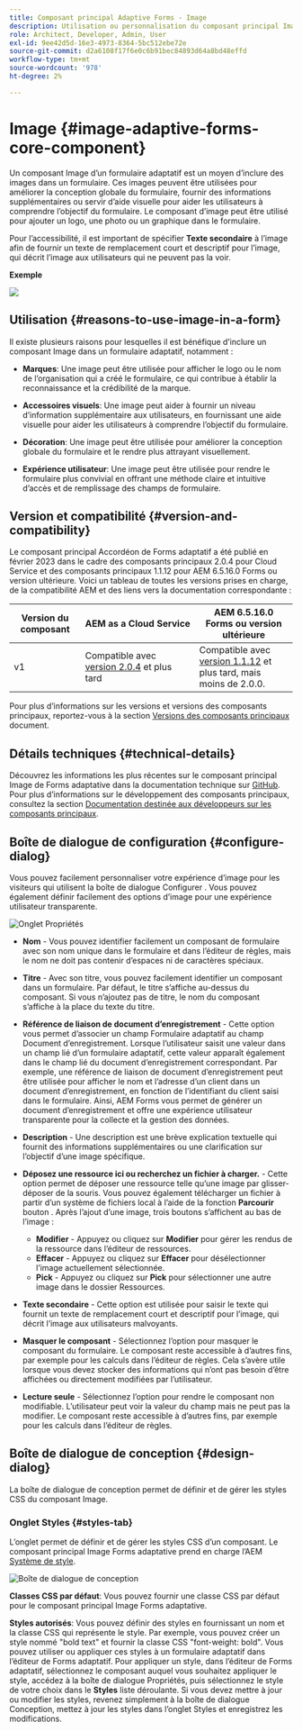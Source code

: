 ```yaml
---
title: Composant principal Adaptive Forms - Image
description: Utilisation ou personnalisation du composant principal Image Forms adaptative.
role: Architect, Developer, Admin, User
exl-id: 9ee42d5d-16e3-4973-8364-5bc512ebe72e
source-git-commit: d2a6108f17f6e0c6b91bec84893d64a8bd48effd
workflow-type: tm+mt
source-wordcount: '978'
ht-degree: 2%

---
```


# Image {#image-adaptive-forms-core-component}

Un composant Image d’un formulaire adaptatif est un moyen d’inclure des images dans un formulaire. Ces images peuvent être utilisées pour améliorer la conception globale du formulaire, fournir des informations supplémentaires ou servir d’aide visuelle pour aider les utilisateurs à comprendre l’objectif du formulaire. Le composant d’image peut être utilisé pour ajouter un logo, une photo ou un graphique dans le formulaire.

Pour l’accessibilité, il est important de spécifier **Texte secondaire** à l’image afin de fournir un texte de remplacement court et descriptif pour l’image, qui décrit l’image aux utilisateurs qui ne peuvent pas la voir.


**Exemple**

![](/help/adaptive-forms/assets/image.png)


## Utilisation {#reasons-to-use-image-in-a-form}

Il existe plusieurs raisons pour lesquelles il est bénéfique d’inclure un composant Image dans un formulaire adaptatif, notamment :

* **Marques**: Une image peut être utilisée pour afficher le logo ou le nom de l’organisation qui a créé le formulaire, ce qui contribue à établir la reconnaissance et la crédibilité de la marque.

* **Accessoires visuels**: Une image peut aider à fournir un niveau d’information supplémentaire aux utilisateurs, en fournissant une aide visuelle pour aider les utilisateurs à comprendre l’objectif du formulaire.

* **Décoration**: Une image peut être utilisée pour améliorer la conception globale du formulaire et le rendre plus attrayant visuellement.

* **Expérience utilisateur**: Une image peut être utilisée pour rendre le formulaire plus convivial en offrant une méthode claire et intuitive d’accès et de remplissage des champs de formulaire.

## Version et compatibilité {#version-and-compatibility}

Le composant principal Accordéon de Forms adaptatif a été publié en février 2023 dans le cadre des composants principaux 2.0.4 pour Cloud Service et des composants principaux 1.1.12 pour AEM 6.5.16.0 Forms ou version ultérieure. Voici un tableau de toutes les versions prises en charge, de la compatibilité AEM et des liens vers la documentation correspondante :

| Version du composant | AEM as a Cloud Service | AEM 6.5.16.0 Forms ou version ultérieure |
|---|---|---|
| v1 | Compatible avec<br>[version 2.0.4](/help/adaptive-forms/version.md) et plus tard | Compatible avec<br>[version 1.1.12](/help/adaptive-forms/version.md) et plus tard, mais moins de 2.0.0. |

Pour plus d’informations sur les versions et versions des composants principaux, reportez-vous à la section [Versions des composants principaux](/help/adaptive-forms/version.md) document.


<!-- ## Sample Component Output {#sample-component-output}

To experience the Accordion Component as well as see examples of its configuration options as well as HTML and JSON output, visit the [Component Library](https://adobe.com/go/aem_cmp_library_accordion). -->

## Détails techniques {#technical-details}

Découvrez les informations les plus récentes sur le composant principal Image de Forms adaptative dans la documentation technique sur [GitHub](https://github.com/adobe/aem-core-forms-components/tree/master/ui.af.apps/src/main/content/jcr_root/apps/core/fd/components/form/image/v1/image). Pour plus d’informations sur le développement des composants principaux, consultez la section [Documentation destinée aux développeurs sur les composants principaux](/help/developing/overview.md).


## Boîte de dialogue de configuration {#configure-dialog}

Vous pouvez facilement personnaliser votre expérience d’image pour les visiteurs qui utilisent la boîte de dialogue Configurer . Vous pouvez également définir facilement des options d’image pour une expérience utilisateur transparente.

![Onglet Propriétés](/help/adaptive-forms/assets/image_properties.png)

* **Nom** - Vous pouvez identifier facilement un composant de formulaire avec son nom unique dans le formulaire et dans l’éditeur de règles, mais le nom ne doit pas contenir d’espaces ni de caractères spéciaux.

* **Titre** - Avec son titre, vous pouvez facilement identifier un composant dans un formulaire. Par défaut, le titre s’affiche au-dessus du composant. Si vous n’ajoutez pas de titre, le nom du composant s’affiche à la place du texte du titre.

* **Référence de liaison de document d’enregistrement** - Cette option vous permet d’associer un champ Formulaire adaptatif au champ Document d’enregistrement. Lorsque l’utilisateur saisit une valeur dans un champ lié d’un formulaire adaptatif, cette valeur apparaît également dans le champ lié du document d’enregistrement correspondant. Par exemple, une référence de liaison de document d’enregistrement peut être utilisée pour afficher le nom et l’adresse d’un client dans un document d’enregistrement, en fonction de l’identifiant du client saisi dans le formulaire. Ainsi, AEM Forms vous permet de générer un document d’enregistrement et offre une expérience utilisateur transparente pour la collecte et la gestion des données.

* **Description** - Une description est une brève explication textuelle qui fournit des informations supplémentaires ou une clarification sur l’objectif d’une image spécifique.

* **Déposez une ressource ici ou recherchez un fichier à charger.** - Cette option permet de déposer une ressource telle qu’une image par glisser-déposer de la souris. Vous pouvez également télécharger un fichier à partir d’un système de fichiers local à l’aide de la fonction **Parcourir** bouton . Après l’ajout d’une image, trois boutons s’affichent au bas de l’image :
   * **Modifier** - Appuyez ou cliquez sur **Modifier** pour gérer les rendus de la ressource dans l’éditeur de ressources.
   * **Effacer** - Appuyez ou cliquez sur **Effacer** pour désélectionner l’image actuellement sélectionnée.
   * **Pick** - Appuyez ou cliquez sur **Pick**  pour sélectionner une autre image dans le dossier Ressources.

* **Texte secondaire** - Cette option est utilisée pour saisir le texte qui fournit un texte de remplacement court et descriptif pour l’image, qui décrit l’image aux utilisateurs malvoyants.

* **Masquer le composant** - Sélectionnez l’option pour masquer le composant du formulaire. Le composant reste accessible à d’autres fins, par exemple pour les calculs dans l’éditeur de règles. Cela s’avère utile lorsque vous devez stocker des informations qui n’ont pas besoin d’être affichées ou directement modifiées par l’utilisateur.

* **Lecture seule** - Sélectionnez l’option pour rendre le composant non modifiable. L’utilisateur peut voir la valeur du champ mais ne peut pas la modifier. Le composant reste accessible à d’autres fins, par exemple pour les calculs dans l’éditeur de règles.

## Boîte de dialogue de conception {#design-dialog}

La boîte de dialogue de conception permet de définir et de gérer les styles CSS du composant Image.

### Onglet Styles {#styles-tab}

L’onglet permet de définir et de gérer les styles CSS d’un composant. Le composant principal Image Forms adaptative prend en charge l’AEM [Système de style](/help/get-started/authoring.md#component-styling).

![Boîte de dialogue de conception](/help/adaptive-forms/assets/image_designdialog.png)

**Classes CSS par défaut**: Vous pouvez fournir une classe CSS par défaut pour le composant principal Image Forms adaptative.

**Styles autorisés**: Vous pouvez définir des styles en fournissant un nom et la classe CSS qui représente le style. Par exemple, vous pouvez créer un style nommé &quot;bold text&quot; et fournir la classe CSS &quot;font-weight: bold&quot;. Vous pouvez utiliser ou appliquer ces styles à un formulaire adaptatif dans l’éditeur de Forms adaptatif. Pour appliquer un style, dans l’éditeur de Forms adaptatif, sélectionnez le composant auquel vous souhaitez appliquer le style, accédez à la boîte de dialogue Propriétés, puis sélectionnez le style de votre choix dans le **Styles** liste déroulante. Si vous devez mettre à jour ou modifier les styles, revenez simplement à la boîte de dialogue Conception, mettez à jour les styles dans l’onglet Styles et enregistrez les modifications.
